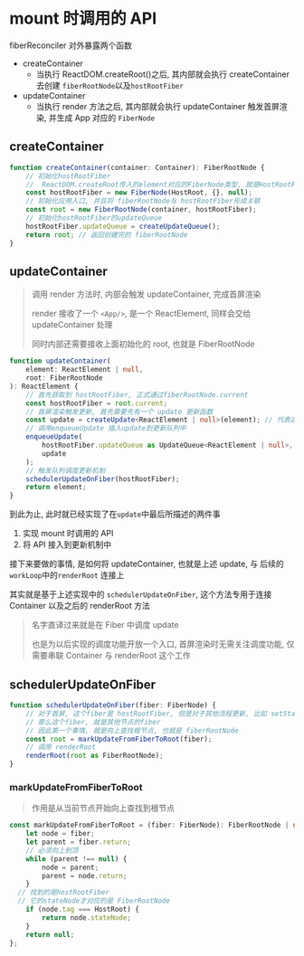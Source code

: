 # mount 时调用的 API

fiberReconciler 对外暴露两个函数

- createContainer
  - 当执行 ReactDOM.createRoot()之后, 其内部就会执行 createContainer 去创建 `fiberRootNode`以及`hostRootFiber`
- updateContainer
  - 当执行 render 方法之后, 其内部就会执行 updateContainer 触发首屏渲染, 并生成 App 对应的 `FiberNode`

## createContainer

```ts
function createContainer(container: Container): FiberRootNode {
	// 初始化hostRootFiber
	//  ReactDOM.createRoot传入的element对应的FiberNode类型, 就是HostRootFiber
	const hostRootFiber = new FiberNode(HostRoot, {}, null);
	// 初始化应用入口, 并且将 fiberRootNode与 hostRootFiber形成关联
	const root = new FiberRootNode(container, hostRootFiber);
	// 初始化hostRootFiber的updateQueue
	hostRootFiber.updateQueue = createUpdateQueue();
	return root; // 返回创建完的 fiberRootNode
}
```

## updateContainer

> 调用 render 方法时, 内部会触发 updateContainer, 完成首屏渲染
>
> render 接收了一个 `<App/>`, 是一个 ReactElement, 同样会交给 updateContainer 处理
>
> 同时内部还需要接收上面初始化的 root, 也就是 FiberRootNode

```ts
function updateContainer(
	element: ReactElement | null,
	root: FiberRootNode
): ReactElement {
	// 首先获取到 hostRootFiber, 正式通过fiberRootNode.current
	const hostRootFiber = root.current;
	// 首屏渲染触发更新, 首先需要先有一个 update 更新函数
	const update = createUpdate<ReactElement | null>(element); // 代表这次更新是和element相关的
	// 调用enqueueUpdate 插入update到更新队列中
	enqueueUpdate(
		hostRootFiber.updateQueue as UpdateQueue<ReactElement | null>,
		update
	);
	// 触发队列调度更新机制
	schedulerUpdateOnFiber(hostRootFiber);
	return element;
}
```

到此为止, 此时就已经实现了在`update`中最后所描述的两件事

1. 实现 mount 时调用的 API
2. 将 API 接入到更新机制中

接下来要做的事情, 是如何将 updateContainer, 也就是上述 update, 与 后续的`workLoop`中的`renderRoot` 连接上

其实就是基于上述实现中的 `schedulerUpdateOnFiber`, 这个方法专用于连接 Container 以及之后的 renderRoot 方法

> 名字直译过来就是在 Fiber 中调度 update
>
> 也是为以后实现的调度功能开放一个入口, 首屏渲染时无需关注调度功能, 仅需要串联 Container 与 renderRoot 这个工作

## schedulerUpdateOnFiber

```ts
function schedulerUpdateOnFiber(fiber: FiberNode) {
	// 对于首屏, 这个fiber是 hostRootFiber, 但是对于其他流程更新, 比如 setState调用
	// 那么这个fiber, 就是其他节点的fiber
	// 因此第一个事情, 就是向上查找根节点, 也就是 fiberRootNode
	const root = markUpdateFromFiberToRoot(fiber);
	// 调用 renderRoot
	renderRoot(root as FiberRootNode);
}
```

### markUpdateFromFiberToRoot

> 作用是从当前节点开始向上查找到根节点

```ts
const markUpdateFromFiberToRoot = (fiber: FiberNode): FiberRootNode | null => {
	let node = fiber;
	let parent = fiber.return;
	// 必须向上到顶
	while (parent !== null) {
		node = parent;
		parent = node.return;
	}
  // 找到的是hostRootFiber
  // 它的stateNode才对应的是 FiberRootNode
	if (node.tag === HostRoot) {
		return node.stateNode;
	}
	return null;
};
```
